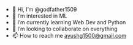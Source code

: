 - 👋 Hi, I’m @godfather1509
- 👀 I’m interested in ML
- 🌱 I’m currently learning Web Dev and Python
- 💞️ I’m looking to collaborate on everything
- 📫 How to reach me ayushg1500@gmail.com

<!---
godfather1509/godfather1509 is a ✨ special ✨ repository because its `README.md` (this file) appears on your GitHub profile.
You can click the Preview link to take a look at your changes.
--->
